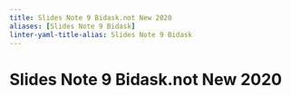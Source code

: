 ```yaml
---
title: Slides Note 9 Bidask.not New 2020
aliases: [Slides Note 9 Bidask]
linter-yaml-title-alias: Slides Note 9 Bidask
---
```


# Slides Note 9 Bidask.not New 2020
